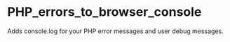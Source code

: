 # PHP_errors_to_browser_console
Adds console.log for your PHP error messages and user debug messages.
